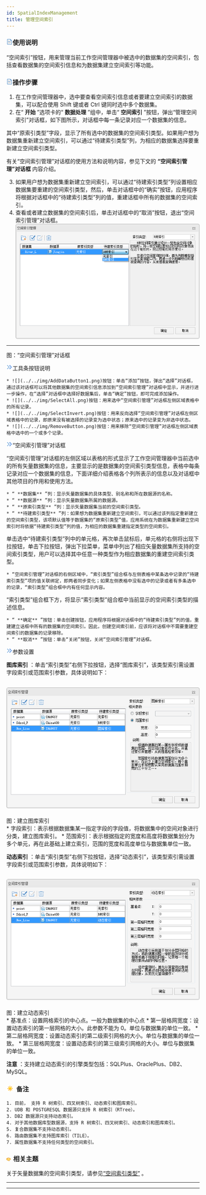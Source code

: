 ```yaml
---
id: SpatialIndexManagement
title: 管理空间索引
---
```

### ![](../../img/read.gif)使用说明

“空间索引”按钮，用来管理当前工作空间管理器中被选中的数据集的空间索引，包括查看数据集的空间索引信息和为数据集建立空间索引等功能。

### ![](../../img/read.gif)操作步骤

  1. 在工作空间管理器中，选中要查看空间索引信息或者要建立空间索引的数据集，可以配合使用 Shift 键或者 Ctrl 键同时选中多个数据集。
  2. 在“ **开始** ”选项卡的“ **数据处理** ”组中，单击“ **空间索引** ”按钮，弹出“管理空间索引”对话框，如下图所示，对话框中每一条记录对应一个数据集的信息。

其中“原索引类型”字段，显示了所有选中的数据集的空间索引类型。如果用户想为数据集重新建立空间索引，可以通过“待建索引类型”列，为相应的数据集选择要重新建立空间索引类型。

有关“空间索引管理”对话框的使用方法和说明内容，参见下文的 **“空间索引管理”对话框** 内容介绍。

  3. 如果用户想为数据集重新建立空间索引，可以通过“待建索引类型”列设置相应数据集要重建的空间索引类型，然后，单击对话框中的“确实”按钮，应用程序将根据对话框中的“待建索引类型”列的值，重建话框中所有的数据集的空间索引。
  4. 查看或者建立数据集的空间索引后，单击对话框中的“取消”按钮，退出“空间索引管理”对话框。
![](img/SpatialMangerDia.png)  
---  
图：“空间索引管理”对话框  
  
![](img/close.gif)工具条按钮说明

    * ![](../../img/AddDataButton1.png)按钮：单击“添加”按钮，弹出“选择”对话框，通过该对话框可以将其他数据集的空间索引信息添加到“空间索引管理”对话框中显示，并进行进一步操作，在“选择”对话框中选择好数据集后，单击“确定”按钮，即可完成添加操作。
    * ![](../../img/SelectAll.png)按钮：用来选中“空间索引管理”对话框左侧区域表格中的所有记录。
    * ![](../../img/SelectInvert.png)按钮：用来反向选择“空间索引管理”对话框左侧区域表格中的记录，即原来没有被选择的记录变为选中状态；原来选中的记录变为非选中状态。
    * ![](../../img/RemoveButton.png)按钮：用来移除“空间索引管理”对话框左侧区域表格中选中的一个或多个记录。

![](img/close.gif)“空间索引管理”对话框

“空间索引管理”对话框的左侧区域以表格的形式显示了工作空间管理器中当前选中的所有矢量数据集的信息，主要显示的是数据集的空间索引类型信息，表格中每条记录对应一个数据集的信息，下面详细介绍表格各个列所表示的信息以及对话框中其他项目的作用和使用方法。

    * “ **数据集** ”列：显示矢量数据集的具体类型、别名称和所在数据源的名称。
    * “ **数据源** ”列：显示矢量数据集所属的数据源。
    * “ **原索引类型** ”列：显示矢量数据集当前的空间索引类型。
    * “ **待建索引类型** ”列：如果想为数据集重新建立空间索引，可以通过该列指定重新建立的空间索引类型，该项默认值等于数据集的“原索引类型”值，应用系统在为数据集重新建立空间索引时将依据“待建索引类型”列的值，为相应的数据集重建指定类型的空间索引。

单击选中“待建索引类型”列中的单元格，再次单击鼠标后，单元格的右侧将出现下拉按钮，单击下拉按钮，弹出下拉菜单，菜单中列出了相应矢量数据集所支持的空间索引类型，用户可以选择其中任意一种类型作为相应数据集的重建空间索引类型。

    * “空间索引管理”对话框的右侧区域中，“索引类型”组合框与左侧表格中某条选中记录的“待建索引类型”项的值关联绑定，即两者同步变化；如果左侧表格中没有选中的记录或者有多条选中的记录，“索引类型”组合框中内有任何显示内容。

“索引类型”组合框下方，将显示“索引类型”组合框中当前显示的空间索引类型的描述信息。

    * “ **确定** ”按钮：单击创建按钮，应用程序将根据对话框中的“待建索引类型”列的值，重建建立话框中所有的数据集的空间索引。因此，创建空间索引前，应该将对话框中不需要重建空间索引的数据集的记录移除。
    * “ **取消** ”按钮：单击“关闭”按钮，关闭“空间索引管理”对话框。

![](img/close.gif)参数设置

**图库索引** ：单击“索引类型”右侧下拉按钮，选择“图库索引”，该类型索引需设置字段索引或范围索引参数，具体说明如下：

![](img/TileDia.png)  
---  
图：建立图库索引  
    * 字段索引：表示根据数据集某一指定字段的字段值，将数据集中的空间对象进行分类，建立图库索引。
    * 范围索引：表示根据指定的宽度和高度将数据集划分为多个单元，再在此基础上建立索引，范围的宽度和高度单位与数据集单位一致。

**动态索引** ：单击“索引类型”右侧下拉按钮，选择“动态索引”，该类型索引需设置字段索引或范围索引参数，具体说明如下：

![](img/MultileveDia.png)  
---  
图：建立动态索引  
    * 基准点：设置网格索引的中心点。一般为数据集的中心点
    * 第一层格网宽度：设置动态索引的第一层网格的大小。此参数不能为 0。单位与数据集的单位一致。
    * 第二层格网宽度：设置动态索引的第二级索引网格的大小。单位与数据集的单位一致。
    * 第三层格网宽度：设置动态索引的第三级索引网格的大小。单位与数据集的单位一致。

**注意** ：支持建立动态索引的引擎类型包括：SQLPlus、OraclePlus、DB2、MySQL。

### ![](../../img/note.png) 备注

    1. 目前， 支持 R 树索引、四叉树索引、动态索引和图库索引。
    2. UDB 和 POSTGRESQL 数据源只支持 R 树索引（RTree）。
    3. DB2 数据源只支持动态索引。
    4. 对于其他数据库型数据源，支持 R 树索引、四叉树索引、动态索引和图库索引。
    5. 复合数据集不支持动态索引。
    6. 路由数据集不支持图库索引（TILE）。
    7. 属性数据集不支持任何类型的空间索引。

### ![](../../img/seealso.png) 相关主题

关于矢量数据集的空间索引类型，请参见[“空间索引类型”](SpatialIndexType.html) 。

* * *

[](http://www.supermap.com)  
  
---


